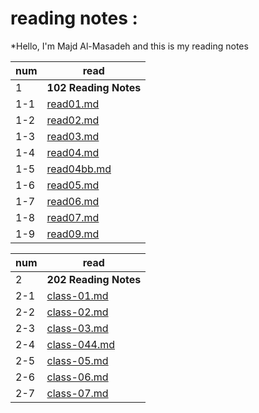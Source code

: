 # reading notes :
*Hello, I'm Majd Al-Masadeh and this is my reading notes 



|num|read|
|---|----|
| 1 |**102 Reading Notes**   |
|1-1|[read01.md](read01.md)  |
|1-2|[read02.md](read02.md)  |
|1-3|[read03.md](read03.md)  |
|1-4|[read04.md](read04.md)|
|1-5|[read04bb.md](read04bb.md)|
|1-6|[read05.md](read05.md)  |
|1-7|[read06.md](read06.md)  |
|1-8|[read07.md](read07.md)  |
|1-9|[read09.md](read09.md)  |


|num|read|
|---|----|
| 2 |**202 Reading Notes**       |
|2-1|[class-01.md](class-01.md)  |
|2-2|[class-02.md](class-02.md)  |
|2-3|[class-03.md](class-03.md)  |
|2-4|[class-044.md](class-044.md)|
|2-5|[class-05.md](class-05.md)  |
|2-6|[class-06.md](class-06.md)  |
|2-7|[class-07.md](class-07.md)  |
